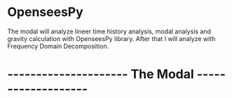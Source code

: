 # OpenseesPy
The modal will analyze lineer time history analysis, modal analysis and gravity calculation with OpenseesPy library. After that I will analyze with Frequency Domain Decomposition.

# --------------------- The Modal -------------------

